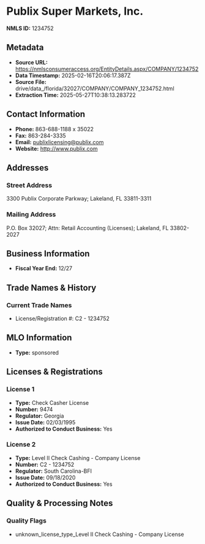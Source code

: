 # Publix Super Markets, Inc.

**NMLS ID:** 1234752

## Metadata
- **Source URL:** https://nmlsconsumeraccess.org/EntityDetails.aspx/COMPANY/1234752
- **Data Timestamp:** 2025-02-16T20:06:17.387Z
- **Source File:** drive/data_/florida/32027/COMPANY/COMPANY_1234752.html
- **Extraction Time:** 2025-05-27T10:38:13.283722

## Contact Information
- **Phone:** 863-688-1188 x 35022
- **Fax:** 863-284-3335
- **Email:** publixlicensing@publix.com
- **Website:** http://www.publix.com

## Addresses
### Street Address
3300 Publix Corporate Parkway; Lakeland, FL 33811-3311

### Mailing Address
P.O. Box 32027; Attn: Retail Accounting (Licenses); Lakeland, FL 33802-2027

## Business Information
- **Fiscal Year End:** 12/27

## Trade Names & History
### Current Trade Names
- License/Registration #: C2 - 1234752

## MLO Information
- **Type:** sponsored

## Licenses & Registrations

### License 1
- **Type:** Check Casher License
- **Number:** 9474
- **Regulator:** Georgia
- **Issue Date:** 02/03/1995
- **Authorized to Conduct Business:** Yes

### License 2
- **Type:** Level II Check Cashing - Company License
- **Number:** C2 - 1234752
- **Regulator:** South Carolina-BFI
- **Issue Date:** 09/18/2020
- **Authorized to Conduct Business:** Yes

## Quality & Processing Notes
### Quality Flags
- unknown_license_type_Level II Check Cashing - Company License
